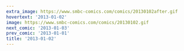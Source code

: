 ```yaml
---
extra_image: https://www.smbc-comics.com/comics/20130102after.gif
hovertext: '2013-01-02'
image: https://www.smbc-comics.com/comics/20130102.gif
next_comic: '2013-01-03'
prev_comic: '2013-01-01'
title: '2013-01-02'
---
```


